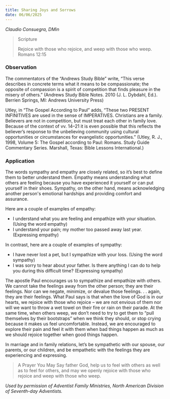 ```yaml
---
title: Sharing Joys and Sorrows
date: 06/06/2025
---
```


_Claudio Consuegra, DMin_

> <p>Scripture</p>
> Rejoice with those who rejoice, and weep with those who weep. Romans 12:15

### Observation

The commentators of the “Andrews Study Bible” write, “This verse describes in concrete terms what it means to be compassionate; the opposite of compassion is a spirit of competition that finds pleasure in the misery of others.” (Andrews Study Bible Notes. 2010 (J. L. Dybdahl, Ed.). Berrien Springs, MI: Andrews University Press)

Utley, in “The Gospel According to Paul” adds, “These two PRESENT INFINITIVES are used in the sense of IMPERATIVES. Christians are a family. Believers are not in competition, but must treat each other in family love. Because of the context of vv. 14–21 it is even possible that this reflects the believer’s response to the unbelieving community using cultural opportunities or circumstances for evangelistic opportunities.” (Utley, R. J., 1998, Volume 5: The Gospel according to Paul: Romans. Study Guide Commentary Series. Marshall, Texas: Bible Lessons International.)

### Application

The words sympathy and empathy are closely related, so it’s best to define them to better understand them. Empathy means understanding what others are feeling because you have experienced it yourself or can put yourself in their shoes. Sympathy, on the other hand, means acknowledging another person's emotional hardships and providing comfort and assurance.

Here are a couple of examples of empathy:

- I understand what you are feeling and empathize with your situation. (Using the word empathy)
- I understand your pain; my mother too passed away last year. (Expressing empathy)

In contrast, here are a couple of examples of sympathy:

- I have never lost a pet, but I sympathize with your loss. (Using the word sympathy)
- I was sorry to hear about your father. Is there anything I can do to help you during this difficult time? (Expressing sympathy)

The apostle Paul encourages us to sympathize and empathize with others. We cannot take the feelings away from the other person; they are their feelings. Nor can we negate, minimize, or devalue those feelings. . . again, they are their feelings. What Paul says is that when the love of God is in our hearts, we rejoice with those who rejoice – we are not envious of them nor will we want to throw a wet towel on their fire or rain on their parade. At the same time, when others weep, we don’t need to try to get them to “pull themselves by their bootstraps” when we think they should, or stop crying because it makes us feel uncomfortable. Instead, we are encouraged to explore their pain and feel it with them when bad things happen as much as we should rejoice together when good things happen.

In marriage and in family relations, let’s be sympathetic with our spouse, our parents, or our children, and be empathetic with the feelings they are experiencing and expressing.

> <callout>A Prayer You May Say</callout>
> father God, help us to feel with others as well as to feel for others, and may we openly rejoice with those who rejoice and weep with those who weep.

_Used by permission of Adventist Family Ministries, North American Division of Seventh-day Adventists._